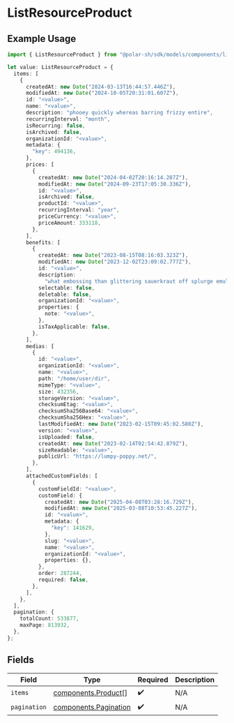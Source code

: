 # ListResourceProduct

## Example Usage

```typescript
import { ListResourceProduct } from "@polar-sh/sdk/models/components/listresourceproduct.js";

let value: ListResourceProduct = {
  items: [
    {
      createdAt: new Date("2024-03-13T16:44:57.446Z"),
      modifiedAt: new Date("2024-10-05T20:31:01.607Z"),
      id: "<value>",
      name: "<value>",
      description: "phooey quickly whereas barring frizzy entire",
      recurringInterval: "month",
      isRecurring: false,
      isArchived: false,
      organizationId: "<value>",
      metadata: {
        "key": 494136,
      },
      prices: [
        {
          createdAt: new Date("2024-04-02T20:16:14.287Z"),
          modifiedAt: new Date("2024-09-23T17:05:30.336Z"),
          id: "<value>",
          isArchived: false,
          productId: "<value>",
          recurringInterval: "year",
          priceCurrency: "<value>",
          priceAmount: 333118,
        },
      ],
      benefits: [
        {
          createdAt: new Date("2023-08-15T08:16:03.323Z"),
          modifiedAt: new Date("2023-12-02T23:09:02.777Z"),
          id: "<value>",
          description:
            "what embossing than glittering sauerkraut off splurge emulsify gee",
          selectable: false,
          deletable: false,
          organizationId: "<value>",
          properties: {
            note: "<value>",
          },
          isTaxApplicable: false,
        },
      ],
      medias: [
        {
          id: "<value>",
          organizationId: "<value>",
          name: "<value>",
          path: "/home/user/dir",
          mimeType: "<value>",
          size: 432356,
          storageVersion: "<value>",
          checksumEtag: "<value>",
          checksumSha256Base64: "<value>",
          checksumSha256Hex: "<value>",
          lastModifiedAt: new Date("2023-02-15T09:45:02.580Z"),
          version: "<value>",
          isUploaded: false,
          createdAt: new Date("2023-02-14T02:54:42.879Z"),
          sizeReadable: "<value>",
          publicUrl: "https://lumpy-poppy.net/",
        },
      ],
      attachedCustomFields: [
        {
          customFieldId: "<value>",
          customField: {
            createdAt: new Date("2025-04-08T03:28:16.729Z"),
            modifiedAt: new Date("2025-03-08T10:53:45.227Z"),
            id: "<value>",
            metadata: {
              "key": 141629,
            },
            slug: "<value>",
            name: "<value>",
            organizationId: "<value>",
            properties: {},
          },
          order: 287244,
          required: false,
        },
      ],
    },
  ],
  pagination: {
    totalCount: 533877,
    maxPage: 813932,
  },
};
```

## Fields

| Field                                                          | Type                                                           | Required                                                       | Description                                                    |
| -------------------------------------------------------------- | -------------------------------------------------------------- | -------------------------------------------------------------- | -------------------------------------------------------------- |
| `items`                                                        | [components.Product](../../models/components/product.md)[]     | :heavy_check_mark:                                             | N/A                                                            |
| `pagination`                                                   | [components.Pagination](../../models/components/pagination.md) | :heavy_check_mark:                                             | N/A                                                            |